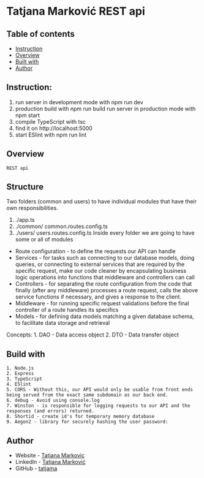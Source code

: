 # Tatjana Marković REST api

## Table of contents

  - [Instruction](#instruction)
  - [Overview](#overview)
  - [Built with](#built-with)
  - [Author](#author)

## Instruction:
1. run server in development mode with
    npm run dev
2. production build with
    npm run build
    run server in production mode with
    npm start
3. compile TypeScript with
    tsc
4. find it on
    http://localhost:5000
5. start ESlint with
    npm run lint

## Overview
    REST api 

## Structure
 Two folders (common and users) to have individual modules that have their own responsibilities.
1. ./app.ts
2. ./common/
    common.routes.config.ts
3. ./users/
    users.routes.config.ts
Inside every folder we are going to have some or all of modules

 - Route configuration - to define the requests our API can handle
 - Services - for tasks such as connecting to our database models, doing queries, or connecting to external services that are required by the specific request, make our code cleaner by encapsulating business logic operations into functions that middleware and controllers can call
 - Controllers - for separating the route configuration from the code that finally (after any middleware) processes a route request, calls the above service functions if necessary, and gives a response to the client.
 - Middleware - for running specific request validations before the final controller of a route handles its specifics
 - Models - for defining data models matching a given database schema, to facilitate data storage and retrieval

Concepts:
    1. DAO - Data access object
    2. DTO - Data transfer object

## Build with 
    1. Node.js
    2. Express
    3. TypeScript
    4. ESlint 
    5. CORS - Without this, our API would only be usable from front ends being served from the exact same subdomain as our back end.
    6. debug - Avoid using console.log
    7. Winston - is responsible for logging requests to our API and the responses (and errors) returned.
    8. Shortid - create id's for temporary memory database 
    9. Aegon2 - library for securely hashing the user password:
## Author
- Website - [Tatjana Markovic](https://my-react-portfolio-tatjana.vercel.app/)
- LinkedIn - [Tatjana Marković](https://www.linkedin.com/in/tatjana-markovi%C4%87-919501189/)
- GitHub - [tatjama](https://github.com/tatjama)


